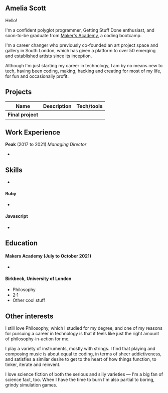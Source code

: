 ## Amelia Scott

Hello!

I'm a confident polyglot programmer, Getting Stuff Done enthusiast, and  soon-to-be graduate from [Maker's Academy](https://makers.tech/), a coding bootcamp.

I'm a career changer who previously co-founded an art project space and gallery in South London, which has given a platform to over 50 emerging and established artists since its inception.

Although I'm just starting my career in technology, I am by no means new to tech, having been coding, making, hacking and creating for most of my life, for fun and occasionally profit.

## Projects

| Name                         | Description       | Tech/tools        |
| ---------------------------- | ----------------- | ----------------- |
| **Final project**            |                   |                   |

## Work Experience

**Peak** (2017 to 2021)
_Managing Director_

- 

## Skills

-


#### Ruby

- 

#### Javascript

-

## Education

#### Makers Academy (July to October 2021)

-


#### Birkbeck, University of London

- Philosophy
- 2:1
- Other cool stuff


## Other interests

I still love Philosophy, which I studied for my degree, and one of my reasons for pursuing a career in technology is that it feels like just the right amount of philosophy-in-action for me.

I play a variety of instruments, mostly with strings. I find that playing and composing music is about equal to coding, in terms of sheer addictiveness, and satisfies a similar desire to get to the heart of how things function, to tinker, iterate and reinvent.

I love science fiction of both the serious and silly varieties — I'm a big fan of science fact, too. When I have the time to burn I'm also partial to boring, grindy simulation games.
